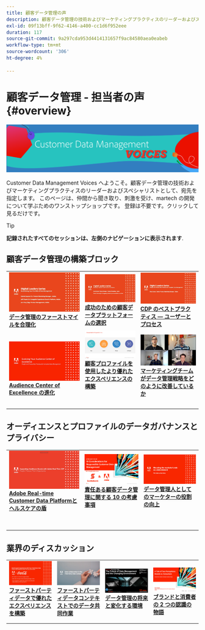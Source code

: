 ```yaml
---
title: 顧客データ管理の声
description: 顧客データ管理の技術およびマーケティングプラクティスのリーダーおよびスペシャリストとしての宛先。  このページは、仲間から聞き取り、刺激を受け、martech の開発について学ぶためのワンストップショップです。
exl-id: 09f13bff-9f62-4146-a400-cc1d6f952eee
duration: 117
source-git-commit: 9a297cda953d4414131657f9ac84580aea0eabeb
workflow-type: tm+mt
source-wordcount: '306'
ht-degree: 4%

---
```


# 顧客データ管理 - 担当者の声 {#overview}

<img alt="顧客データ管理の声" src="./assets/cdp-voices-banner.png" />

Customer Data Management Voices へようこそ。顧客データ管理の技術およびマーケティングプラクティスのリーダーおよびスペシャリストとして、宛先を指定します。 このページは、仲間から聞き取り、刺激を受け、martech の開発について学ぶためのワンストップショップです。 登録は不要です。クリックして見るだけです。

>[!TIP]
>
>**記録されたすべてのセッションは、左側のナビゲーションに表示されます**.

## 顧客データ管理の構築ブロック

<table>
  <tr>
   <td>
      <a href="./cdm/first-mile.md">
      <img alt="データ管理のファーストマイルを合理化" src="./assets/first-mile.png"/>
      </a>
      <div>
         <a href="./cdm/first-mile.md"><strong>データ管理のファーストマイルを合理化</strong></a>
         <br/>
      </div>
   </td>
   <td>
      <a href="./cdm/cdp-success.md">
      <img alt="成功のための顧客データプラットフォームの選択" src="./assets/cdp-success.png"/>
      </a>
      <div>
         <a href="./cdm/cdp-success.md"><strong>成功のための顧客データプラットフォームの選択</strong></a>
         <br/>
      </div>
    </td>
    <td>
      <a href="./cdm/people-and-process.md">
      <img alt="担当者とプロセス" src="./assets/people-and-process.png"/>
      </a>
      <div>
         <a href="./cdm/people-and-process.md"><strong>CDP のベストプラクティス — ユーザーとプロセス</strong></a>
         <br/>
      </div>
    </td>
   </tr>
   <tr> 
   <td>
      <a href="./cdm/evolving-your-audience-center-of-excellence.md">
      <img alt="Audience Center of Excellence の進化" src="./assets/evolving-your-audience-center-of-excellence.png"/>
      </a>
      <div>
         <a href="./cdm/evolving-your-audience-center-of-excellence.md"><strong>Audience Center of Excellence の進化</strong></a>
         <br/>
      </div>
    </td>
   <td>
      <a href="./cdm/building-better-experiences-with-customer-profiles.md">
      <img alt="顧客プロファイルを使用したより優れたエクスペリエンスの構築" src="./assets/building-better-experiences-with-customer-profiles.png"/>
      </a>
      <div>
         <a href="./cdm/building-better-experiences-with-customer-profiles.md"><strong>顧客プロファイルを使用したより優れたエクスペリエンスの構築</strong></a>
      </div>
      <p>
        <br/>
    </td>
   <td>
      <a href="./cdm/how-marketing-teams-are-improving-data-management-strategies.md">
      <img alt="マーケティングチームがデータ管理戦略をどのように改善しているか" src="./assets/how-marketing-teams-are-improving-data-management-strategies.png"/>
      </a>
      <div>
         <a href="./cdm/how-marketing-teams-are-improving-data-management-strategies.md"><strong>マーケティングチームがデータ管理戦略をどのように改善しているか</strong></a>
      </div>
      <p>
      </p>
    </td>
  </tr>
</table>

## オーディエンスとプロファイルのデータガバナンスとプライバシー

<table>
  <tr>
   <td>
      <a href="./governance/healthcare-shield.md">
      <img alt="Adobe Real-time Customer Data Platformとヘルスケアの盾" src="./assets/healthcare-shield.png"/>
      </a>
      <div>
         <a href="./governance/healthcare-shield.md"><strong>Adobe Real-time Customer Data Platformとヘルスケアの盾</strong></a>
         <br/>
      </div>
      <p>
        <br/>
   </td> 
   <td>
      <a href="https://experienceleague.adobe.com/docs/platform-learn/tutorials/privacy/ten-considerations-for-responsible-customer-data-management.html">
      <img alt="責任ある顧客データ管理に関する 10 の考慮事項" src="./assets/ten-considerations-for-responsible-customer-data-management.png"/>
      </a>
      <div>
         <a href="https://experienceleague.adobe.com/docs/platform-learn/tutorials/privacy/ten-considerations-for-responsible-customer-data-management.html"><strong>責任ある顧客データ管理に関する 10 の考慮事項</strong></a>
         <br/>
      </div>
      <p>
        <br/>
    </td>
    <td>
      <a href="https://experienceleague.adobe.com/docs/platform-learn/tutorials/privacy/elevating-the-marketers-role-as-a-data-steward.html">
      <img alt="データ管理人としてのマーケターの役割の向上" src="./assets/elevating-the-marketers-role-as-a-data-steward.png"/>
      </a>
      <div>
         <a href="https://experienceleague.adobe.com/docs/platform-learn/tutorials/privacy/elevating-the-marketers-role-as-a-data-steward.html"><strong>データ管理人としてのマーケターの役割の向上</strong></a>
         <br/>
      </div>
      <p>
        <br/>
       </p>
    </td>
  </tr>
</table>

## 業界のディスカッション

<table>
  <tr>
     <td>
      <a href="./industry/build-superb-experiences-with-your-first-party-data.md">
      <img alt="ファーストパーティデータで優れたエクスペリエンスを構築" src="./assets/build-superb-experiences-with-your-first-party-data.png"/>
      </a>
      <div>
         <a href="./industry/build-superb-experiences-with-your-first-party-data.md"><strong>ファーストパーティデータで優れたエクスペリエンスを構築</strong></a>
      </div>
      <p>
      </p>
    </td>
     <td>
      <a href="./industry/data-collaboration-in-the-first-party-data-context.md">
      <img alt="ファーストパーティデータコンテキストでのデータ共同作業" src="./assets/data-collaboration-in-the-first-party-data-context.png"/>
      </a>
      <div>
         <a href="./industry/data-collaboration-in-the-first-party-data-context.md"><strong>ファーストパーティデータコンテキストでのデータ共同作業</strong></a>
      </div>
      <p>
      </p>
    </td>
     <td>
      <a href="./industry/the-future-of-data-management-and-the-changing-environment.md">
      <img alt="データ管理の将来と変化する環境" src="./assets/the-future-of-data-management-and-the-changing-environment.png"/>
      </a>
      <div>
         <a href="./industry/the-future-of-data-management-and-the-changing-environment.md"><strong>データ管理の将来と変化する環境</strong></a>
      </div>
      <p>
      </p>
    </td>
   <td>
      <a href="./industry/brands-vs-consumers.md">
      <img alt="ブランドと消費者の 2 つの認識の物語" src="./assets/brands-vs-consumers.png"/>
      </a>
      <div>
         <a href="./industry/brands-vs-consumers.md"><strong>ブランドと消費者の 2 つの認識の物語</strong></a>
         <br/>
      </div>
    </td>
  </tr>
</table>
